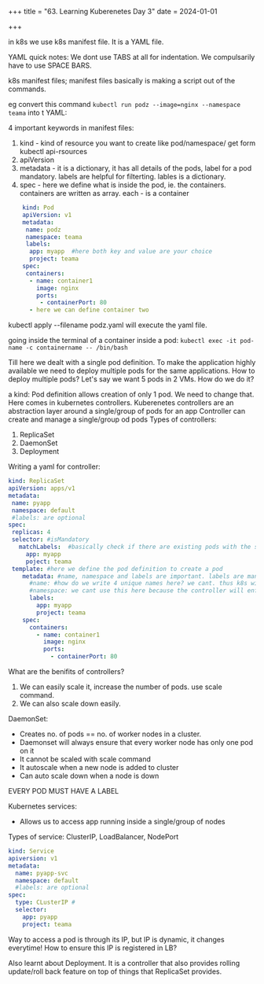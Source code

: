 +++
title = "63.  Learning Kuberenetes Day 3"
date = 2024-01-01

+++
 
in k8s we use k8s manifest file. It is a YAML file.

YAML quick notes: We dont use TABS at all for indentation. We compulsarily have to use SPACE BARS.

k8s manifest files; manifest files basically is making a script out of the commands.

eg convert this command `kubectl run podz --image=nginx --namespace teama` into t YAML:

4 important keywords in manifest files:

1. kind - kind of resource you want to create like pod/namespace/ get form kubectl api-rsources
2. apiVersion
3. metadata - it is a dictionary, it has all details of the pods, label for a pod mandatory. labels are helpful for filterting. lables is a dictionary.
4. spec - here we define what is inside the pod, ie. the containers. containers are written as array. each - is a container

```yaml
    kind: Pod
    apiVersion: v1
    metadata:
     name: podz
     namespace: teama
     labels:
      app: myapp  #here both key and value are your choice
      project: teama
    spec:
     containers:
      - name: container1
        image: nginx
        ports:
         - containerPort: 80
      - here we can define container two
```

kubectl apply --filename podz.yaml will execute the yaml file.

going inside the terminal of a container inside a pod:
`kubectl exec -it pod-name -c containername -- /bin/bash`

Till here we dealt with a single pod definition. To make the application highly available we need to deploy multiple pods for the same applications. How to deploy multiple pods?
Let's say we want 5 pods in 2 VMs. How do we do it?

a kind: Pod definition allows creation of only 1 pod. We need to change that. Here comes in kubernetes controllers.
Kuberenetes controllers are an abstraction layer around a single/group of pods for an app
Controller can create and manage a single/group od pods
Types of controllers:
1. ReplicaSet
2. DaemonSet
3. Deployment

Writing a yaml for controller:

```yaml
kind: ReplicaSet
apiVersion: apps/v1 
metadata: 
 name: pyapp
 namespace: default
 #labels: are optional
spec:
 replicas: 4
 selector: #isMandatory
   matchLabels:  #basically check if there are existing pods with the same labels and bring them under the control of replicaset
     app: myapp
     poject: teama
 template: #here we define the pod definition to create a pod
    metadata: #name, namespace and labels are important. labels are mandataroy. must be same as sselector
      #name: #how do we write 4 unique names here? we cant. thus k8s will auto generate the pod names to keep every pod name unique under a namespace.
      #namespace: we cant use this here because the controller will enforce it. 
      labels:
        app: myapp
        project: teama
    spec:
      containers:
        - name: container1
          image: nginx
          ports:
            - containerPort: 80
```

What are the benifits of controllers?

1. We can easily scale it, increase the number of pods. use scale command.
2. We can also scale down easily.

DaemonSet:
- Creates no. of pods == no. of worker nodes in a cluster.
- Daemonset will always ensure that every worker node has only one pod on it
- It cannot be scaled with scale command
- It autoscale when a new node is added to cluster
- Can auto scale down when a node is down

EVERY POD MUST HAVE A LABEL

Kubernetes services:

- Allows us to access app running inside a single/group of nodes

Types of service: ClusterIP, LoadBalancer, NodePort

```yaml
kind: Service
apiversion: v1
metadata:
  name: pyapp-svc
  namespace: default
  #labels: are optional
spec:
  type: CLusterIP #
  selector:
    app: pyapp
    project: teama

```

Way to access a pod is through its IP, but IP is dynamic, it changes everytime! How to ensure this IP is registered in LB?

Also learnt about Deployment. It is a controller that also provides rolling update/roll back feature on top of things that ReplicaSet provides.